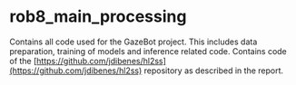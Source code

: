 # rob8_main_processing
Contains all code used for the GazeBot project. This includes data preparation, training of models and inference related code. Contains code of the [https://github.com/jdibenes/hl2ss](https://github.com/jdibenes/hl2ss) repository as described in the report.

